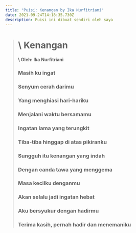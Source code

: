 ```yaml
---
title: "Puisi: Kenangan by Ika Nurfitriani"
date: 2021-09-24T14:18:35.730Z
description: Puisi ini dibuat sendiri oleh saya
---
```

<!--StartFragment-->

> # \    Kenangan
>
> #### \    Oleh: Ika Nurfitriani
>
> ### Masih ku ingat 
>
> ### Senyum cerah darimu 
>
> ### Yang menghiasi hari-hariku 
>
> ### Menjalani waktu bersamamu  
>
> ### Ingatan lama yang terungkit 
>
> ### Tiba-tiba hinggap di atas pikiranku 
>
> ### Sungguh itu kenangan yang indah 
>
> ### Dengan canda tawa yang menggema  
>
> ### Masa kecilku denganmu 
>
> ### Akan selalu jadi ingatan hebat 
>
> ### Aku bersyukur dengan hadirmu 
>
> ### Terima kasih, pernah hadir dan menemaniku

<!--EndFragment-->